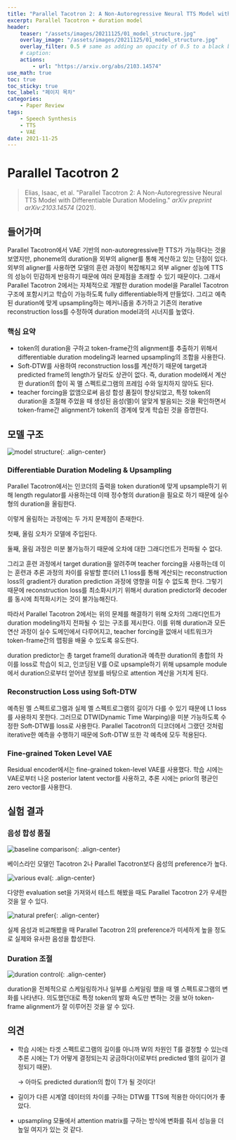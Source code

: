 ```yaml
---
title: "Parallel Tacotron 2: A Non-Autoregressive Neural TTS Model with Differentiable Duration Modeling"
excerpt: Parallel Tacotron + duration model
header:
    teaser: "/assets/images/20211125/01_model_structure.jpg"
    overlay_image: "/assets/images/20211125/01_model_structure.jpg"
    overlay_filter: 0.5 # same as adding an opacity of 0.5 to a black background
    # caption: 
    actions:
        - url: "https://arxiv.org/abs/2103.14574"
use_math: true
toc: true
toc_sticky: true
toc_label: "페이지 목차"
categories: 
    - Paper Review
tags: 
    - Speech Synthesis
    - TTS
    - VAE
date: 2021-11-25
---
```


# Parallel Tacotron 2

> Elias, Isaac, et al. "Parallel Tacotron 2: A Non-Autoregressive Neural TTS Model with Differentiable Duration Modeling." *arXiv preprint arXiv:2103.14574* (2021).


## 들어가며

Parallel Tacotron에서 VAE 기반의 non-autoregressive한 TTS가 가능하다는 것을 보였지만, phoneme의 duration을 외부의 aligner를 통해 계산하고 있는 단점이 있다. 외부의 aligner를 사용하면 모델의 훈련 과정이 복잡해지고 외부 aligner 성능에 TTS의 성능이 민감하게 반응하기 때문에 여러 문제점을 초래할 수 있기 때문이다. 그래서 Parallel Tacotron 2에서는 자체적으로 개발한 duration model을 Parallel Tacotron 구조에 포함시키고 학습이 가능하도록 fully differentiable하게 만들었다. 그리고 예측된 duration에 맞게 upsampling하는 메커니즘을 추가하고 기존의 iterative reconstruction loss를 수정하여 duration model과의 시너지를 높였다.

### 핵심 요약

- token의 duration을 구하고 token-frame간의 alignment를 추출하기 위해서 differentiable duration modeling과 learned upsampling의 조합을 사용한다.
- Soft-DTW를 사용하여 reconstruction loss를 계산하기 때문에 target과 predicted frame의 length가 달라도 상관이 없다. 즉, duration model에서 계산한 duration의 합이 꼭 멜 스펙트로그램의 프레임 수와 일치하지 않아도 된다.
- teacher forcing을 없앰으로써 음성 합성 품질이 향상되었고, 특정 token의 duration을 조절해 주었을 때 생성된 음성(멜)이 알맞게 발음되는 것을 확인하면서 token-frame간 alignment가 token의 경계에 맞게 학습된 것을 증명한다.

## 모델 구조

![model structure](/assets/images/20211125/01_model_structure.jpg){: .align-center}  

### Differentiable Duration Modeling & Upsampling

Parallel Tacotron에서는 인코더의 출력을 token duration에 맞게 upsample하기 위해 length regulator를 사용하는데 이때 정수형의 duration을 필요로 하기 때문에 실수형의 duration을 올림한다. 

이렇게 올림하는 과정에는 두 가지 문제점이 존재한다.

첫째, 올림 오차가 모델에 주입된다.

둘째, 올림 과정은 미분 불가능하기 때문에 오차에 대한 그래디언트가 전파될 수 없다.

그리고 훈련 과정에서 target duration을 알려주며 teacher forcing을 사용하는데 이는 훈련과 추론 과정의 차이를 유발할 뿐더러 L1 loss를 통해 계산되는 reconstruction loss의 gradient가 duration prediction 과정에 영향을 미칠 수 없도록 한다. 그렇기 때문에 reconstruction loss를 최소화시키기 위해서 duration predictor와 decoder를 동시에 최적화시키는 것이 불가능해진다.

따라서 Parallel Tacotron 2에서는 위의 문제를 해결하기 위해 오차의 그래디언트가 duration modeling까지 전파될 수 있는 구조를 제시한다. 이를 위해 duration과 모든 연산 과정이 실수 도메인에서 다루어지고, teacher forcing을 없애서 네트워크가 token-frame간의 맵핑을 배울 수 있도록 유도한다. 

duration predictor는 총 target frame의 duration과 예측한 duration의 총합의 차이를 loss로 학습이 되고, 인코딩된 V를 O로 upsample하기 위해 upsample module에서 duration으로부터 얻어낸 정보를 바탕으로 attention 계산을 거치게 된다.

### Reconstruction Loss using Soft-DTW

예측된 멜 스펙트로그램과 실제 멜 스펙트로그램의 길이가 다를 수 있기 때문에 L1 loss를 사용하지 못한다. 그러므로 DTW(Dynamic Time Warping)을 미분 가능하도록 수정한 Soft-DTW를 loss로 사용한다. Parallel Tacotron의 디코더에서 그랬던 것처럼 iterative한 예측을 수행하기 때문에 Soft-DTW 또한 각 예측에 모두 적용된다.

### Fine-grained Token Level VAE

Residual encoder에서는 fine-grained token-level VAE를 사용했다. 학습 시에는 VAE로부터 나온 posterior latent vector를 사용하고, 추론 시에는 prior의 평균인 zero vector를 사용한다. 

## 실험 결과

### 음성 합성 품질

![baseline comparison](/assets/images/20211125/02_baseline_comparison.jpg){: .align-center}  

베이스라인 모델인 Tacotron 2나 Parallel Tacotron보다 음성의 preference가 높다. 

![various eval](/assets/images/20211125/03_various_eval.jpg){: .align-center}  

다양한 evaluation set을 가져와서 테스트 해봤을 때도 Parallel Tacotron 2가 우세한 것을 알 수 있다.

![natural prefer](/assets/images/20211125/04_natural_prefer.jpg){: .align-center}  

실제 음성과 비교해봤을 때 Parallel Tacotron 2의 preference가 미세하게 높을 정도로 실제와 유사한 음성을 합성한다.

### Duration 조절

![duration control](/assets/images/20211125/05_duration_control.jpg){: .align-center}  

duration을 전체적으로 스케일링하거나 일부를 스케일링 했을 때 멜 스펙트로그램의 변화를 나타낸다. 의도했던대로 특정 token의 발화 속도만 변하는 것을 보아 token-frame alignment가 잘 이루어진 것을 알 수 있다.

## 의견

- 학습 시에는 타겟 스펙트로그램의 길이를 아니까 W의 차원인 T를 결정할 수 있는데 추론 시에는 T가 어떻게 결정되는지 궁금하다(이로부터 predicted 멜의 길이가 결정되기 때문).
    
    → 아마도 predicted duration의 합이 T가 될 것이다!
    
- 길이가 다른 시계열 데이터의 차이를 구하는 DTW를 TTS에 적용한 아이디어가 좋았다.
- upsampling 모듈에서 attention matrix를 구하는 방식에 변화를 줘서 성능을 더 높일 여지가 있는 것 같다.